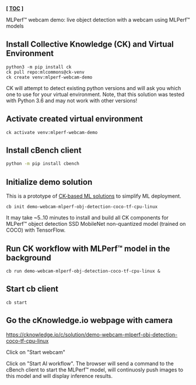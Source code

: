 **[ [TOC](../README.md) ]**

MLPerf&trade; webcam demo: live object detection with a webcam using MLPerf&trade; models

## Install Collective Knowledge (CK) and Virtual Environment

```
python3 -m pip install ck
ck pull repo:mlcommons@ck-venv
ck create venv:mlperf-webcam-demo
```

CK will attempt to detect existing python versions and will ask you which one to use for your virtual environment.
Note, that this solution was tested with Python 3.6 and may not work with other versions!

## Activate created virtual environment

```
ck activate venv:mlperf-webcam-demo
```

## Install cBench client

```bash
python -m pip install cbench
```

## Initialize demo solution

This is a prototype of [CK-based ML solutions](https://cknowledge.io/docs/intro/introduction.html#portable-ck-solution)
to simplify ML deployment.


```
cb init demo-webcam-mlperf-obj-detection-coco-tf-cpu-linux

```

It may take ~5..10 minutes to install and build all CK components for MLPerf&trade; object detection 
SSD MobileNet non-quantized model (trained on COCO) with TensorFlow.

## Run CK workflow with MLPerf&trade; model in the background

```
cb run demo-webcam-mlperf-obj-detection-coco-tf-cpu-linux &
```

## Start cb client


```
cb start

```


## Go the cKnowledge.io webpage with camera

https://cknowledge.io/c/solution/demo-webcam-mlperf-obj-detection-coco-tf-cpu-linux

Click on "Start webcam"

Click on "Start AI workflow". The browser will send a command to the cBench client
to start the MLPerf&trade; model, will continuosly push images to this model and will
display inference results.

